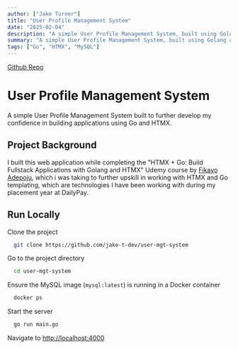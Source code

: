 ```yaml
---
author: ["Jake Turner"]
title: "User Profile Management System"
date: "2025-02-04"
description: "A simple User Profile Management System, built using Golang and HTMX."
summary: "A simple User Profile Management System, built using Golang and HTMX."
tags: ["Go", "HTMX", "MySQL"]
---
```


[Github Repo](https://github.com/jake-t-dev/user-mgt-system)


# User Profile Management System

A simple User Profile Management System built to further develop my confidence in building applications using Go and HTMX.

## Project Background

I built this web application while completing the "HTMX + Go: Build Fullstack Applications with Golang and HTMX" Udemy course by [Fikayo Adepoju](https://www.linkedin.com/in/fikayoadepoju/), which i was taking to further upskill in working with HTMX and Go templating, which are technologies I have been working with during my placement year at DailyPay.

## Run Locally

Clone the project

```bash
  git clone https://github.com/jake-t-dev/user-mgt-system
```

Go to the project directory

```bash
  cd user-mgt-system
```

Ensure the MySQL image (`mysql:latest`) is running in a Docker container

``` bash
  docker ps
```

Start the server

```bash
  go run main.go
```

Navigate to [http://localhost:4000](https://localhost:4000)

